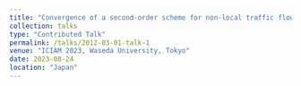 ```yaml
---
title: "Convergence of a second-order scheme for non-local traffic flow problems"
collection: talks
type: "Contributed Talk"
permalink: /talks/2012-03-01-talk-1
venue: "ICIAM 2023, Waseda University, Tokyo"
date: 2023-08-24
location: "Japan"
---
```

